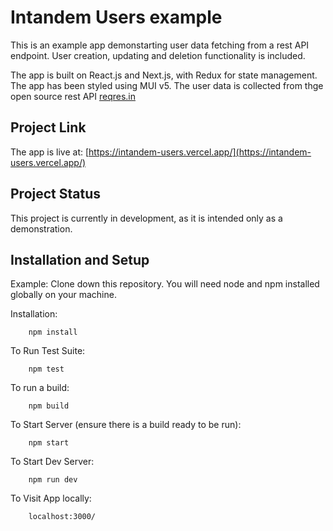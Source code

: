 # Intandem Users example

This is an example app demonstarting user data fetching from a rest API endpoint. User creation, updating and deletion functionality is included.

The app is built on React.js and Next.js, with Redux for state management. The app has been styled using MUI v5. The user data is collected from thge open source rest API [reqres.in](https://reqres.in)

## Project Link

The app is live at: [https://intandem-users.vercel.app/](https://intandem-users.vercel.app/)

## Project Status

This project is currently in development, as it is intended only as a demonstration.

## Installation and Setup

Example:
Clone down this repository. You will need node and npm installed globally on your machine.

Installation:

        npm install

To Run Test Suite:

        npm test

To run a build:

        npm build

To Start Server (ensure there is a build ready to be run):

        npm start

To Start Dev Server:

        npm run dev

To Visit App locally:

        localhost:3000/

